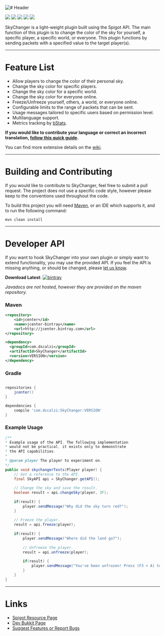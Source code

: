 ![# Header](http://i.imgur.com/6TxDQ3W.png?1)

[![](http://ci.aventiumsoftworks.com/jenkins/job/SkyChanger/badge/icon)](http://ci.aventiumsoftworks.com/jenkins/job/SkyChanger/) [![](https://img.shields.io/badge/license-MIT-blue.svg)](https://bitbucket.org/AventiumSoftworks/skychanger/src/025b9ba3b4495921193754e839c75cc78dfb8a93/src/com/dscalzi/skychanger/resources/License.txt) ![](https://img.shields.io/badge/Spigot-1.8--1.12-orange.svg) ![](https://img.shields.io/badge/Java-8+-ec2025.svg) [![](https://discordapp.com/api/guilds/211524927831015424/widget.png)](https://discordapp.com/invite/Fcrh6PT)

SkyChanger is a light-weight plugin built using the Spigot API. The main function of this plugin is to change the color of the sky for yourself, a specific player, a specific world, or everyone. This plugin functions by sending packets with a specified value to the target player(s).

***

# Feature List

* Allow players to change the color of their personal sky.
* Change the sky color for specific players.
* Change the sky color for a specific world.
* Change the sky color for everyone online.
* Freeze/Unfreeze yourself, others, a world, or everyone online.
* Configurable limits to the range of packets that can be sent.
* Usage messages tailored to specific users based on permission level.
* Multilanguage support.
* Metrics tracking by [bStats](https://bstats.org/plugin/bukkit/SkyChanger).

**If you would like to contribute your language or correct an incorrect translation, [follow this quick guide](https://bitbucket.org/AventiumSoftworks/skychanger/wiki/Translation%20Guide).**

You can find more extensive details on the [wiki](https://bitbucket.org/AventiumSoftworks/skychanger/wiki/).

***

# Building and Contributing

If you would like to contribute to SkyChanger, feel free to submit a pull request. The project does not use a specific code style, however please keep to the conventions used throughout the code.

To build this project you will need [Maven](https://maven.apache.org/), or an IDE which supports it, and to run the following command:

```shell
mvn clean install
```

---

# Developer API

If you want to hook SkyChanger into your own plugin or simply want to extend functionality, you may use the provided API. If you feel the API is missing anything, or should be changed, please [let us know](https://bitbucket.org/AventiumSoftworks/skychanger/issues?status=new&status=open).

**Download Latest**: [![bintray](https://api.bintray.com/packages/dscalzi/maven/SkyChanger/images/download.svg)](https://bintray.com/dscalzi/maven/SkyChanger/_latestVersion)

*Javadocs are not hosted, however they are provided on the maven repository.*

### Maven

```XML
<repository>
    <id>jcenter</id>
    <name>jcenter-bintray</name>
    <url>http://jcenter.bintray.com</url>
</repository>

<dependency>
  <groupId>com.dscalzi</groupId>
  <artifactId>SkyChanger</artifactId>
  <version>VERSION</version>
</dependency>
```

### Gradle

```gradle

repositories {
    jcenter()
}

dependencies {
    compile 'com.dscalzi:SkyChanger:VERSION'
}
```

### Example Usage

```java
/**
* Example usage of the API. The following implementation
* would not be practical, it exists only to demonstrate
* the API capabilities.
* 
* @param player The player to experiment on.
*/
public void skychangerTests(Player player) {
	// Get a reference to the API.
	final SkyAPI api = SkyChanger.getAPI();
	
	// Change the sky and save the result.
	boolean result = api.changeSky(player, 3F);
	
	if(result) {
		player.sendMessage("Why did the sky turn red?");
	}
	
	// Freeze the player.
	result = api.freeze(player);
	
	if(result) {
		player.sendMessage("Where did the land go?");
		
		// Unfreeze the player.
		result = api.unfreeze(player);
		
		if(result) {
			player.sendMessage("You've been unfrozen! Press (F3 + A) to reload chunks.");
		}
	}
}
```


---

# Links

* [Spigot Resource Page](https://www.spigotmc.org/resources/skychanger.37524/)
* [Dev Bukkit Page](https://dev.bukkit.org/projects/skychanger)
* [Suggest Features or Report Bugs](https://bitbucket.org/AventiumSoftworks/skychanger/issues)